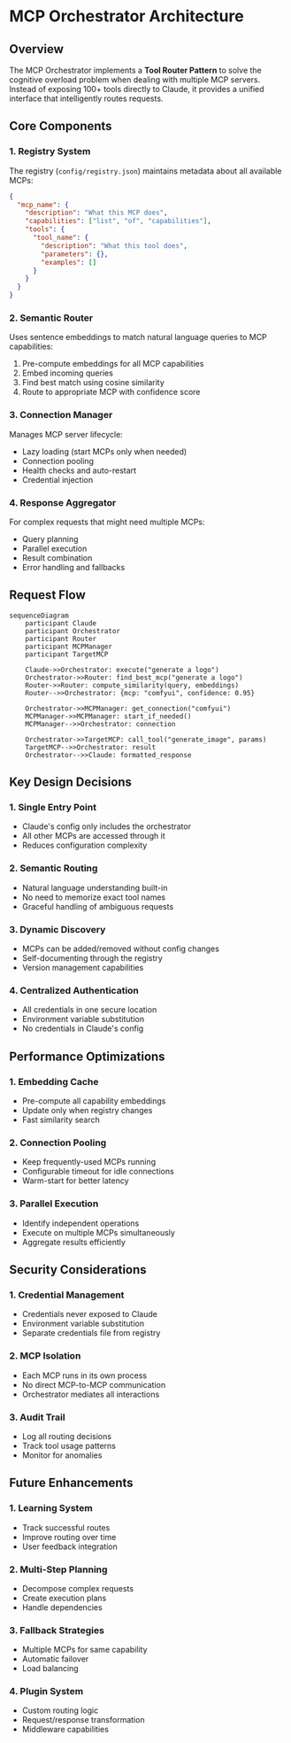 # MCP Orchestrator Architecture

## Overview

The MCP Orchestrator implements a **Tool Router Pattern** to solve the cognitive overload problem when dealing with multiple MCP servers. Instead of exposing 100+ tools directly to Claude, it provides a unified interface that intelligently routes requests.

## Core Components

### 1. Registry System

The registry (`config/registry.json`) maintains metadata about all available MCPs:

```json
{
  "mcp_name": {
    "description": "What this MCP does",
    "capabilities": ["list", "of", "capabilities"],
    "tools": {
      "tool_name": {
        "description": "What this tool does",
        "parameters": {},
        "examples": []
      }
    }
  }
}
```

### 2. Semantic Router

Uses sentence embeddings to match natural language queries to MCP capabilities:

1. Pre-compute embeddings for all MCP capabilities
2. Embed incoming queries
3. Find best match using cosine similarity
4. Route to appropriate MCP with confidence score

### 3. Connection Manager

Manages MCP server lifecycle:

- Lazy loading (start MCPs only when needed)
- Connection pooling
- Health checks and auto-restart
- Credential injection

### 4. Response Aggregator

For complex requests that might need multiple MCPs:

- Query planning
- Parallel execution
- Result combination
- Error handling and fallbacks

## Request Flow

```mermaid
sequenceDiagram
    participant Claude
    participant Orchestrator
    participant Router
    participant MCPManager
    participant TargetMCP
    
    Claude->>Orchestrator: execute("generate a logo")
    Orchestrator->>Router: find_best_mcp("generate a logo")
    Router->>Router: compute_similarity(query, embeddings)
    Router-->>Orchestrator: {mcp: "comfyui", confidence: 0.95}
    
    Orchestrator->>MCPManager: get_connection("comfyui")
    MCPManager->>MCPManager: start_if_needed()
    MCPManager-->>Orchestrator: connection
    
    Orchestrator->>TargetMCP: call_tool("generate_image", params)
    TargetMCP-->>Orchestrator: result
    Orchestrator-->>Claude: formatted_response
```

## Key Design Decisions

### 1. Single Entry Point

- Claude's config only includes the orchestrator
- All other MCPs are accessed through it
- Reduces configuration complexity

### 2. Semantic Routing

- Natural language understanding built-in
- No need to memorize exact tool names
- Graceful handling of ambiguous requests

### 3. Dynamic Discovery

- MCPs can be added/removed without config changes
- Self-documenting through the registry
- Version management capabilities

### 4. Centralized Authentication

- All credentials in one secure location
- Environment variable substitution
- No credentials in Claude's config

## Performance Optimizations

### 1. Embedding Cache

- Pre-compute all capability embeddings
- Update only when registry changes
- Fast similarity search

### 2. Connection Pooling

- Keep frequently-used MCPs running
- Configurable timeout for idle connections
- Warm-start for better latency

### 3. Parallel Execution

- Identify independent operations
- Execute on multiple MCPs simultaneously
- Aggregate results efficiently

## Security Considerations

### 1. Credential Management

- Credentials never exposed to Claude
- Environment variable substitution
- Separate credentials file from registry

### 2. MCP Isolation

- Each MCP runs in its own process
- No direct MCP-to-MCP communication
- Orchestrator mediates all interactions

### 3. Audit Trail

- Log all routing decisions
- Track tool usage patterns
- Monitor for anomalies

## Future Enhancements

### 1. Learning System

- Track successful routes
- Improve routing over time
- User feedback integration

### 2. Multi-Step Planning

- Decompose complex requests
- Create execution plans
- Handle dependencies

### 3. Fallback Strategies

- Multiple MCPs for same capability
- Automatic failover
- Load balancing

### 4. Plugin System

- Custom routing logic
- Request/response transformation
- Middleware capabilities
